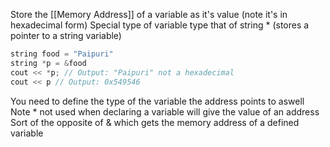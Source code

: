 Store the [[Memory Address]] of a variable as it's value (note it's in hexadecimal form)
Special type of variable type that of string \* (stores a pointer to a string variable)
``` c++
string food = "Paipuri"
string *p = &food
cout << *p; // Output: "Paipuri" not a hexadecimal
cout << p // Output: 0x549546
```

You need to define the type of the variable the address points to aswell
Note \* not used when declaring a variable will give the value of an address
	Sort of the opposite of & which gets the memory address of a defined variable